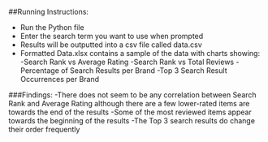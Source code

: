##Running Instructions:
- Run the Python file
- Enter the search term you want to use when prompted
- Results will be outputted into a csv file called data.csv
- Formatted Data.xlsx contains a sample of the data with charts showing:
    -Search Rank vs Average Rating
    -Search Rank vs Total Reviews
    -Percentage of Search Results per Brand
    -Top 3 Search Result Occurrences per Brand
    
###Findings:
-There does not seem to be any correlation between Search Rank and Average Rating although there are a few lower-rated items are towards the end of the results
-Some of the most reviewed items appear towards the beginning of the results
-The Top 3 search results do change their order frequently